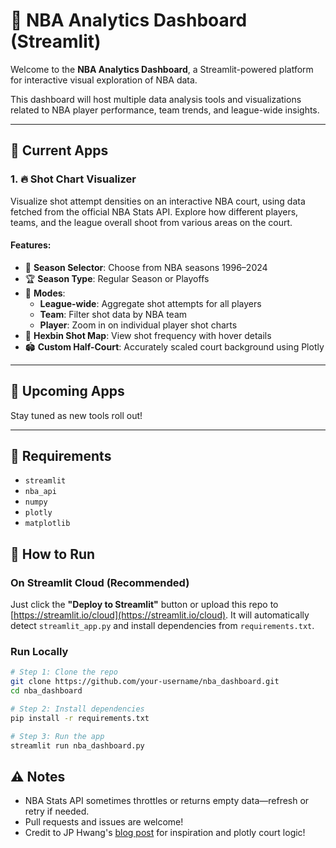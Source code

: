 # 🏀 NBA Analytics Dashboard (Streamlit)

Welcome to the **NBA Analytics Dashboard**, a Streamlit-powered platform for interactive visual exploration of NBA data.

This dashboard will host multiple data analysis tools and visualizations related to NBA player performance, team trends, and league-wide insights.

---

## 📌 Current Apps

### 1. 🔥 Shot Chart Visualizer

Visualize shot attempt densities on an interactive NBA court, using data fetched from the official NBA Stats API. Explore how different players, teams, and the league overall shoot from various areas on the court.

#### Features:
- 📅 **Season Selector**: Choose from NBA seasons 1996–2024  
- 🏆 **Season Type**: Regular Season or Playoffs  
- 🧍 **Modes**:
  - **League-wide**: Aggregate shot attempts for all players
  - **Team**: Filter shot data by NBA team
  - **Player**: Zoom in on individual player shot charts
- 🧊 **Hexbin Shot Map**: View shot frequency with hover details  
- 🏟️ **Custom Half-Court**: Accurately scaled court background using Plotly

---

## 🚧 Upcoming Apps

Stay tuned as new tools roll out!

---

## 🧪 Requirements

- `streamlit`
- `nba_api`
- `numpy`
- `plotly`
- `matplotlib`

## 🚀 How to Run

### On Streamlit Cloud (Recommended)

Just click the **"Deploy to Streamlit"** button or upload this repo to [https://streamlit.io/cloud](https://streamlit.io/cloud). It will automatically detect `streamlit_app.py` and install dependencies from `requirements.txt`.

### Run Locally

```bash
# Step 1: Clone the repo
git clone https://github.com/your-username/nba_dashboard.git
cd nba_dashboard

# Step 2: Install dependencies
pip install -r requirements.txt

# Step 3: Run the app
streamlit run nba_dashboard.py
```

## ⚠️ Notes

- NBA Stats API sometimes throttles or returns empty data—refresh or retry if needed.
- Pull requests and issues are welcome!
- Credit to JP Hwang's [blog post](https://www.jphwang.com/posts/interactive-basketball-data-visualizations-with-plotly/) for inspiration and plotly court logic!

